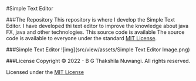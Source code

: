 #Simple Text Editor

###The Repository
This repository is where I develop the Simple Text Editor. I have developed thi text editor to improve the knowledge about java FX, java and other technologies.
This source code is available 
The source code is available to everyone under the standard [MIT License](https://choosealicense.com/licenses/mit/).

###Simple Text Editor
![img](src/view/assets/Simple Text Editor Image.png)

###License
Copyright © 2022 -  B G Thakshila Nuwangi. All rights reserved.

Licensed under the [MIT License](https://choosealicense.com/licenses/mit/)